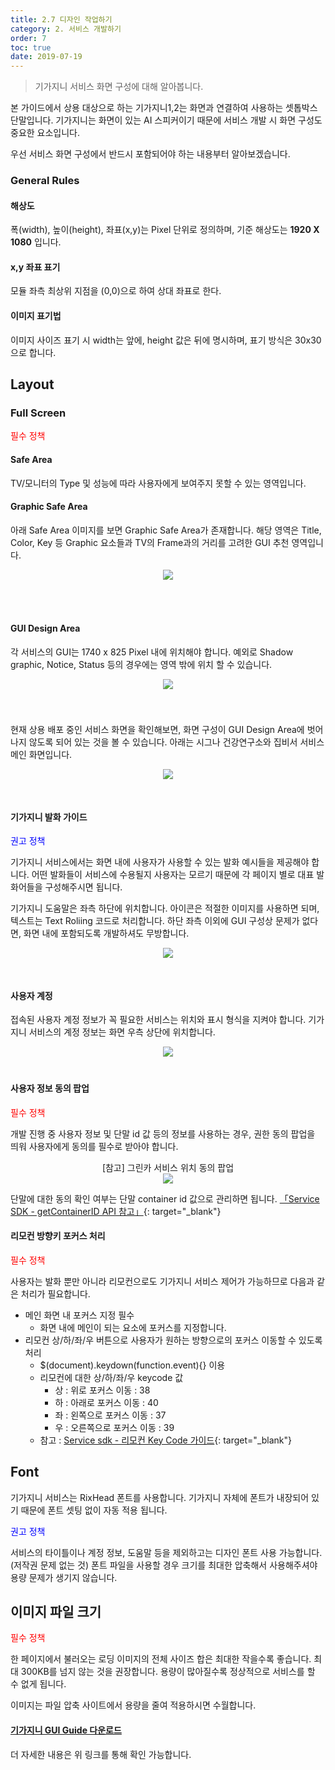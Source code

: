 ```yaml
---
title: 2.7 디자인 작업하기
category: 2. 서비스 개발하기
order: 7
toc: true
date: 2019-07-19
---
```


> 기가지니 서비스 화면 구성에 대해 알아봅니다.

본 가이드에서 상용 대상으로 하는 기가지니1,2는 화면과 연결하여 사용하는 셋톱박스 단말입니다.  기가지니는 화면이 있는 AI 스피커이기 때문에 서비스 개발 시 화면 구성도 중요한 요소입니다.

우선 서비스 화면 구성에서 반드시 포함되어야 하는 내용부터 알아보겠습니다.

### General Rules

#### 해상도

폭(width), 높이(height), 좌표(x,y)는 Pixel 단위로 정의하며, 기준 해상도는 **1920 X 1080** 입니다.

#### x,y 좌표 표기

모듈 좌측 최상위 지점을 (0,0)으로 하여 상대 좌표로 한다.

#### 이미지 표기법

이미지 사이즈 표기 시 width는 앞에, height 값은 뒤에 명시하며, 표기 방식은 30x30으로 합니다.

## Layout

### Full Screen

<span style="color:red">필수 정책</span>

#### Safe Area

TV/모니터의 Type 및 성능에 따라 사용자에게 보여주지 못할 수 있는 영역입니다.

#### Graphic Safe Area

아래 Safe Area 이미지를 보면 Graphic Safe Area가 존재합니다. 해당 영역은 Title, Color, Key 등 Graphic 요소들과 TV의 Frame과의 거리를 고려한 GUI 추천 영역입니다. 

<center><img src = "https://user-images.githubusercontent.com/36177711/61501304-c0590d80-aa09-11e9-87b8-c3f9ef9ee1c4.png" style="margin-bottom:50px"></center>

#### GUI Design Area

각 서비스의 GUI는 1740 x 825 Pixel 내에 위치해야 합니다. 예외로 Shadow graphic, Notice, Status 등의 경우에는 영역 밖에 위치 할 수 있습니다. 

<center><img src = "https://user-images.githubusercontent.com/36177711/61503520-fbac0a00-aa12-11e9-9a13-bd01f793d49e.png" style="margin-bottom:40px"></center>

현재 상용 배포 중인 서비스 화면을 확인해보면, 화면 구성이 GUI Design Area에 벗어나지 않도록 되어 있는 것을 볼 수 있습니다. 아래는 시그나 건강연구소와 집비서 서비스 메인 화면입니다.

<center><img src = "https://user-images.githubusercontent.com/36177711/61503392-9526ec00-aa12-11e9-881f-201891b94626.png" style="margin-bottom:30px"></center>

#### 기가지니 발화 가이드

<span style="color:blue">권고 정책</span>

기가지니 서비스에서는 화면 내에 사용자가 사용할 수 있는 발화 예시들을 제공해야 합니다. 어떤 발화들이 서비스에 수용될지 사용자는 모르기 때문에 각 페이지 별로 대표 발화어들을 구성해주시면 됩니다.

기가지니 도움말은 좌측 하단에 위치합니다. 아이콘은 적절한 이미지를 사용하면 되며, 텍스트는 Text Roliing 코드로 처리합니다. 하단 좌측 이외에 GUI 구성상 문제가 없다면, 화면 내에 포함되도록 개발하셔도 무방합니다.

<center><img src = "https://user-images.githubusercontent.com/36177711/61503720-cb18a000-aa13-11e9-933e-c6140a9b2018.png" style="margin-bottom:30px"></center>

#### 사용자 계정

접속된 사용자 계정 정보가 꼭 필요한 서비스는 위치와 표시 형식을 지켜야 합니다. 기가지니 서비스의 계정 정보는 화면 우측 상단에 위치합니다. 

<center><img src = "https://user-images.githubusercontent.com/36177711/61503980-c0aad600-aa14-11e9-83d2-4df61cbc8500.png" style="margin-bottom:20px"></center>

#### 사용자 정보 동의 팝업

<span style="color:red">필수 정책</span>

개발 진행 중 사용자 정보 및 단말 id 값 등의 정보를 사용하는 경우, 권한 동의 팝업을 띄워 사용자에게 동의를 필수로 받아야 합니다. 

<center>[참고] 그린카 서비스 위치 동의 팝업</center>

<center><img src = "https://user-images.githubusercontent.com/36177711/61848768-2d791100-aeea-11e9-9b95-5dfeb9a8d8f1.png"></center>

단말에 대한 동의 확인 여부는 단말 container id 값으로 관리하면 됩니다. [「Service SDK - getContainerID API 참고」](<https://github.com/GiGAGenie-ServiceSDK/UserGuide/wiki/appinfo.getContainerId>){: target="_blank"}

#### 리모컨 방향키 포커스 처리

<span style="color:red">필수 정책</span>

사용자는 발화 뿐만 아니라 리모컨으로도 기가지니 서비스 제어가 가능하므로 다음과 같은 처리가 필요합니다.

- 메인 화면 내 포커스 지정 필수
  - 화면 내에 메인이 되는 요소에 포커스를 지정합니다.
- 리모컨 상/하/좌/우 버튼으로 사용자가 원하는 방향으로의 포커스 이동할 수 있도록 처리
  - $(document).keydown(function.event){} 이용
  - 리모컨에 대한 상/하/좌/우 keycode 값
    - 상 : 위로 포커스 이동 : 38
    - 하 : 아래로 포커스 이동 : 40
    - 좌 : 왼쪽으로 포커스 이동 : 37
    - 우 : 오른쪽으로 포커스 이동 : 39
  - 참고 : [Service sdk - 리모컨 Key Code 가이드](https://github.com/GiGAGenie-ServiceSDK/UserGuide/wiki/참고사항#리모컨-key-code-가이드){: target="_blank"}

## Font

기가지니 서비스는 RixHead 폰트를 사용합니다. 기가지니 자체에 폰트가 내장되어 있기 때문에 폰트 셋팅 없이 자동 적용 됩니다.

<span style="color:blue">권고 정책</span>

서비스의 타이틀이나 계정 정보, 도움말 등을 제외하고는 디자인 폰트 사용 가능합니다. (저작권 문제 없는 것)
폰트 파일을 사용할 경우 크기를 최대한 압축해서 사용해주셔야 용량 문제가 생기지 않습니다.

## 이미지 파일 크기

<span style="color:red">필수 정책</span>

한 페이지에서 불러오는 로딩 이미지의 전체 사이즈 합은 최대한 작을수록 좋습니다.
최대 300KB를 넘지 않는 것을 권장합니다. 용량이 많아질수록 정상적으로 서비스를 할 수 없게 됩니다.

이미지는 파일 압축 사이트에서 용량을 줄여 적용하시면 수월합니다.

#### [기가지니 GUI Guide 다운로드](https://docs.google.com/uc?export=download&id=1EBgh_KJmhPpsfuwB6z6aum93MNo-3Q40)

더 자세한 내용은 위 링크를 통해 확인 가능합니다. 